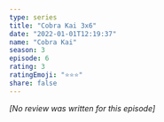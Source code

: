 ```yaml
---
type: series
title: "Cobra Kai 3x6"
date: "2022-01-01T12:19:37"
name: "Cobra Kai"
season: 3
episode: 6
rating: 3
ratingEmoji: "⭐️⭐️⭐️"
share: false
---
```


_[No review was written for this episode]_
